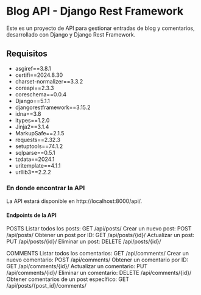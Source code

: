 # Blog API - Django Rest Framework

Este es un proyecto de API para gestionar entradas de blog y comentarios, desarrollado con Django y Django Rest Framework.

## Requisitos

- asgiref==3.8.1
- certifi==2024.8.30
- charset-normalizer==3.3.2
- coreapi==2.3.3
- coreschema==0.0.4
- Django==5.1.1
- djangorestframework==3.15.2
- idna==3.8
- itypes==1.2.0
- Jinja2==3.1.4
- MarkupSafe==2.1.5
- requests==2.32.3
- setuptools==74.1.2
- sqlparse==0.5.1
- tzdata==2024.1
- uritemplate==4.1.1
- urllib3==2.2.2

### En donde encontrar la API

La API estará disponible en http://localhost:8000/api/.

#### Endpoints de la API

POSTS
Listar todos los posts: GET /api/posts/
Crear un nuevo post: POST /api/posts/
Obtener un post por ID: GET /api/posts/{id}/
Actualizar un post: PUT /api/posts/{id}/
Eliminar un post: DELETE /api/posts/{id}/

COMMENTS
Listar todos los comentarios: GET /api/comments/
Crear un nuevo comentario: POST /api/comments/
Obtener un comentario por ID: GET /api/comments/{id}/
Actualizar un comentario: PUT /api/comments/{id}/
Eliminar un comentario: DELETE /api/comments/{id}/
Obtener comentarios de un post específico: GET /api/posts/{post_id}/comments/
